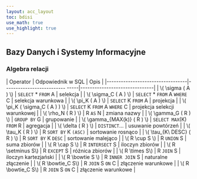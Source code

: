 ```yaml
---
layout: acc_layout
toc: bdisi
use_math: true
use_highlight: true
---
```


Bazy Danych i Systemy Informacyjne
---

### Algebra relacji

| Operator                         | Odpowiednik w SQL              | Opis                          |
|----------------------------------|-------------------------- -----|-------------------------------|
| \\( \sigma ( A ) \\)             | `SELECT` * `FROM` A            | selekcja                      |
| \\( \sigma_C ( A )  \\)          | `SELECT` * `FROM` A `WHERE` C  | selekcja warunkowa            |
| \\( \pi_K ( A )  \\)             | `SELECT` K `FROM` A            | projekcja                     |
| \\( \pi_K ( \sigma_C ( A ) ) \\) | `SELECT` K `FROM` A `WHERE` C  | projekcja selekcji warunkowej |
| \\( \rho_N ( R ) \\)             | R `AS` N                       | zmiana nazwy                  |
| \\( \gamma_G ( R )  \\)          | `GROUP BY` G                   | grupowanie                    |
| \\( \gamma_{MAX(k)} ( R ) \\)    | `SELECT MAX`(K) `FROM` R       | agregacja                     |
| \\( \delta ( R ) \\)             | `DISTINCT`...                  | usuwanie powtórzeń            |
| \\( \tau_K ( R ) \\)             | R `SORT BY` K `(ASC)`          | sortowanie rosnąco            |
| \\( \tau_{K\ DESC} ( R )  \\)    | R `SORT BY` K `DESC`           | sortowanie malejąco           |
| \\( R \cup S  \\)                | R `UNION` S                    | suma zbiorów                  |
| \\( R \cap S  \\)                | R `INTERSECT` S                | iloczyn zbiorów               |
| \\( R \setminus S\\)             | R `EXCEPT` S                   | różnica zbiorów               |
| \\( R \times S\\)                | R `JOIN` S                     | iloczyn kartezjański          |
| \\( R \bowtie S  \\)             | R `INNER JOIN` S               | naturalne złączenie           |
| \\( R \bowtie_C S\\)             | R `JOIN` S `ON` C              | złączenie warunkowe           |
| \\( R \bowtie_C S\\)             | R `JOIN` S `ON` C              | złączenie warunkowe           |
